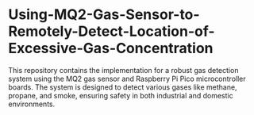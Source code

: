 # Using-MQ2-Gas-Sensor-to-Remotely-Detect-Location-of-Excessive-Gas-Concentration
This repository contains the implementation for a robust gas detection system using the MQ2 gas sensor and Raspberry Pi Pico microcontroller boards. The system is designed to detect various gases like methane, propane, and smoke, ensuring safety in both industrial and domestic environments.
